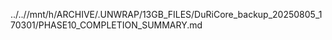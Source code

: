 ../..//mnt/h/ARCHIVE/.UNWRAP/13GB_FILES/DuRiCore_backup_20250805_170301/PHASE10_COMPLETION_SUMMARY.md